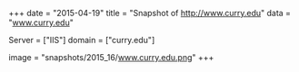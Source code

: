
+++
date = "2015-04-19"
title = "Snapshot of http://www.curry.edu"
data = "www.curry.edu"

Server = ["IIS"]
domain = ["curry.edu"]

  image = "snapshots/2015_16/www.curry.edu.png"
+++
#
